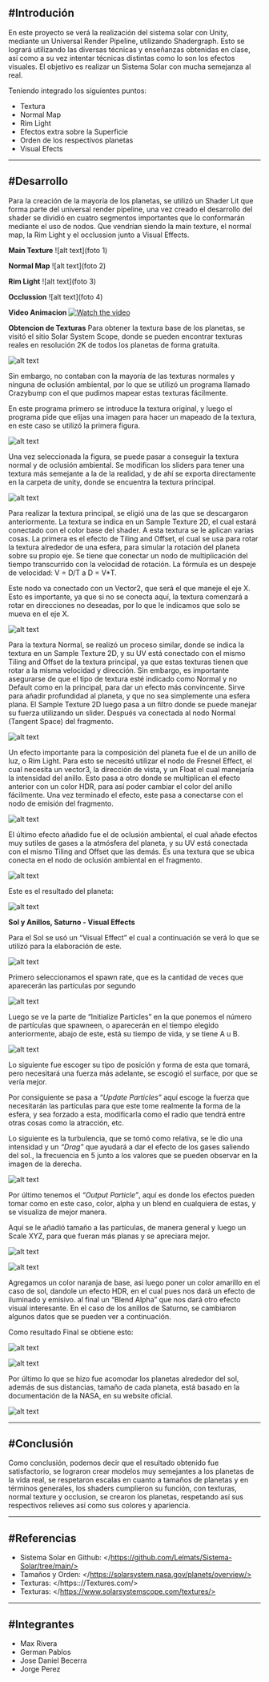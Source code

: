 #Introdución
------------
En este proyecto se verá la realización del sistema solar con Unity, mediante un Universal Render Pipeline, utilizando Shadergraph. Esto se logrará utilizando las diversas técnicas y enseñanzas obtenidas en clase, así como a su vez intentar técnicas distintas como lo son los efectos visuales. El objetivo es realizar un Sistema Solar con mucha semejanza al real.

Teniendo integrado los siguientes puntos:
- Textura
- Normal Map
- Rim Light
- Efectos extra sobre la Superficie
- Orden de los respectivos planetas
- Visual Efects

-------------
#Desarrollo
-------------
Para la creación de la mayoría de los planetas, se utilizó un Shader Lit que forma parte del universal render pipeline, una vez creado el desarrollo del shader se dividió en cuatro segmentos importantes que lo conformarán mediante el uso de nodos. Que vendrían siendo la main texture, el normal map, la Rim Light y el occlussion junto a Visual Effects.

**Main Texture**
![alt text](foto 1)

**Normal Map**
![alt text](foto 2)

**Rim Light**
![alt text](foto 3)

**Occlussion**
![alt text](foto 4)

**Video Animacion**
[![Watch the video](a)](https://drive.google.com/file/d/1uTzLP9AhY8K0NdlAdWvuZXv_xJ22DgJt/view?usp=sharing)

**Obtencion de Texturas**
Para obtener la textura base de los planetas, se visitó el sitio Solar System Scope, donde se pueden encontrar texturas reales en resolución 2K de todos los planetas de forma gratuita.

![alt text](https://github.com/Lelmats/Sistema-Solar/blob/main/Images/Foto%201.png)

Sin embargo, no contaban con la mayoría de las texturas normales y ninguna de oclusión ambiental, por lo que se utilizó un programa llamado Crazybump con el que pudimos mapear estas texturas fácilmente. 

En este programa primero se introduce la textura original, y luego el programa pide que elijas una imagen para hacer un mapeado de la textura, en este caso se utilizó la primera figura.

![alt text](https://github.com/Lelmats/Sistema-Solar/blob/main/Images/Foto%202.png)

Una vez seleccionada la figura, se puede pasar a conseguir la textura normal y de oclusión ambiental. Se modifican los sliders para tener una textura más semejante a la de la realidad, y de ahí se exporta directamente en la carpeta de unity, donde se encuentra la textura principal.

![alt text](https://github.com/Lelmats/Sistema-Solar/blob/main/Images/Foto%203.png)

Para realizar la textura principal, se eligió una de las que se descargaron anteriormente. La textura se indica en un Sample Texture 2D, el cual estará conectado con el color base del shader. A esta textura se le aplican varias cosas. La primera es el efecto de Tiling and Offset, el cual se usa para rotar la textura alrededor de una esfera, para simular la rotación del planeta sobre su propio eje. Se tiene que conectar un nodo de multiplicación del tiempo transcurrido con la velocidad de rotación. La fórmula es un despeje de velocidad: V = D/T  a D = V*T.

Este nodo va conectado con un Vector2, que será el que maneje el eje X. Esto es importante, ya que si no se conecta aquí, la textura comenzará a rotar en direcciones no deseadas, por lo que le indicamos que solo se mueva en el eje X.

![alt text](https://github.com/Lelmats/Sistema-Solar/blob/main/Images/Foto%204.png)

Para la textura Normal, se realizó un proceso similar, donde se indica la textura en un Sample Texture 2D, y su UV está conectado con el mismo Tiling and Offset de la textura principal, ya que estas texturas tienen que rotar a la misma velocidad y dirección. Sin embargo, es importante asegurarse de que el tipo de textura esté indicado como Normal y no Default como en la principal, para dar un efecto más convincente. Sirve para añadir profundidad al planeta, y que no sea simplemente una esfera plana. El Sample Texture 2D luego pasa a un filtro donde se puede manejar su fuerza utilizando un slider. Después va conectada al nodo Normal (Tangent Space) del fragmento.

![alt text](https://github.com/Lelmats/Sistema-Solar/blob/main/Images/Foto%205.png)

Un efecto importante para la composición del planeta fue el de un anillo de luz, o Rim Light. Para esto se necesitó utilizar el nodo de Fresnel Effect, el cual necesita un vector3, la dirección de vista, y un Float el cual manejaría la intensidad del anillo. Esto pasa a otro donde se multiplican el efecto anterior con un color HDR, para así poder cambiar el color del anillo fácilmente.  Una vez terminado el efecto, este pasa a conectarse con el nodo de emisión del fragmento.

![alt text](https://github.com/Lelmats/Sistema-Solar/blob/main/Images/Foto%206.png)

El último efecto añadido fue el de oclusión ambiental, el cual añade efectos muy sutiles de gases a la atmósfera del planeta, y su UV está conectada con el mismo Tiling and Offset que las demás. Es una textura que se ubica conecta en el nodo de oclusión ambiental en el fragmento.

![alt text](https://github.com/Lelmats/Sistema-Solar/blob/main/Images/Foto%208.png)

Este es el resultado del planeta:

![alt text](https://github.com/Lelmats/Sistema-Solar/blob/main/Images/Foto%209.png)

**Sol y Anillos, Saturno - Visual Effects**

Para el Sol se usó un “Visual Effect” el cual a continuación se verá lo que se utilizó para la elaboración de este.

![alt text](https://github.com/Lelmats/Sistema-Solar/blob/main/Images/Foto%2010.png)

Primero seleccionamos el spawn rate, que es la cantidad de veces que aparecerán las partículas por segundo

![alt text](https://github.com/Lelmats/Sistema-Solar/blob/main/Images/Foto%2011.png)

Luego se ve la parte de “Initialize Particles” en la que ponemos el número de partículas que spawneen, o aparecerán en el tiempo elegido anteriormente, abajo de este, está su tiempo de vida, y se tiene A u B.

![alt text](https://github.com/Lelmats/Sistema-Solar/blob/main/Images/Foto%2012.1.png)

Lo siguiente fue escoger su tipo de posición y forma de esta que tomará, pero necesitará una fuerza más adelante, se escogió el surface, por que se vería mejor.

Por consiguiente se pasa a *“Update Particles”* aquí escoge la fuerza que necesitarán las partículas para que este tome realmente la forma de la esfera, y sea forzado a esta, modificarla como el radio que tendrá entre otras cosas como la atracción, etc.

Lo siguiente es la turbulencia, que se tomó como relativa, se le dio una intensidad y un *“Drag”* que ayudará a dar el efecto de los gases saliendo del sol., la frecuencia en 5 junto a los valores que se pueden observar en la imagen de la derecha.

![alt text](https://github.com/Lelmats/Sistema-Solar/blob/main/Images/Foto%2012.png)


Por último tenemos el *“Output Particle”*, aquí es donde los efectos pueden tomar como en este caso, color, alpha y un blend en cualquiera de estas, y se visualiza de mejor manera.

Aquí se le añadió tamaño a las partículas, de manera general y luego un Scale XYZ, para que fueran más planas y se apreciara mejor.

![alt text](https://github.com/Lelmats/Sistema-Solar/blob/main/Images/Foto%2013.1.png)

![alt text](https://github.com/Lelmats/Sistema-Solar/blob/main/Images/Foto%2013.2.png)


Agregamos un color naranja de base, asi luego poner un color amarillo en el caso de sol, dandole un efecto HDR, en el cual pues nos dará un efecto de iluminado y emisivo. al final un “Blend Alpha” que nos dará otro efecto visual interesante. En el caso de los anillos de Saturno, se cambiaron algunos datos que se pueden ver a continuación.

Como resultado Final se obtiene esto:

![alt text](https://github.com/Lelmats/Sistema-Solar/blob/main/Images/Foto%2014.png)

![alt text](https://github.com/Lelmats/Sistema-Solar/blob/main/Images/Foto%2015.png)

Por último lo que se hizo fue acomodar los planetas alrededor del sol, además de sus distancias, tamaño de cada planeta, está basado en la documentación de la NASA, en su website oficial.

![alt text](https://github.com/Lelmats/Sistema-Solar/blob/main/Images/Foto%2016.png)

---------------

#Conclusión
--------------
Como conclusión, podemos decir que el resultado obtenido fue satisfactorio, se lograron crear modelos muy semejantes a los planetas de la vida real, se respetaron escalas en cuanto a tamaños de planetas y en términos generales, los shaders cumplieron su función, con texturas, normal texture y occlusion, se crearon los planetas, respetando así sus respectivos relieves así como sus colores y apariencia. 

--------------
#Referencias
-----------
- Sistema Solar en Github: </https://github.com/Lelmats/Sistema-Solar/tree/main/>
- Tamaños y Orden: </https://solarsystem.nasa.gov/planets/overview/>
- Texturas: </https:://Textures.com/>
- Texturas: </https://www.solarsystemscope.com/textures/>

-----------
#Integrantes
-------------
- Max Rivera
- German Pablos
- Jose Daniel Becerra
- Jorge Perez 

